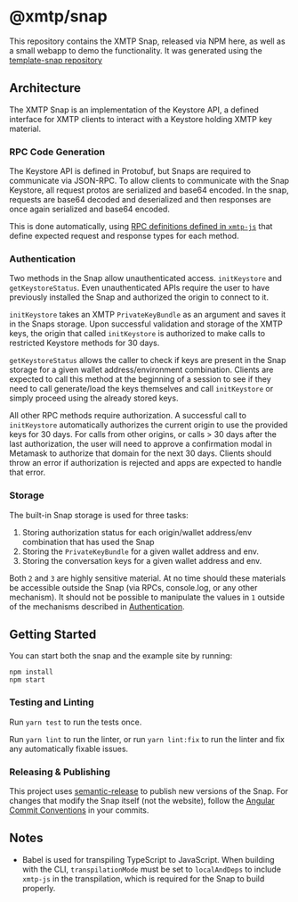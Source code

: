 # @xmtp/snap

This repository contains the XMTP Snap, released via NPM here, as well as a small webapp to demo the functionality. It was generated using the [template-snap repository](https://github.com/MetaMask/template-snap-monorepo/generate)

## Architecture

The XMTP Snap is an implementation of the Keystore API, a defined interface for XMTP clients to interact with a Keystore holding XMTP key material.

### RPC Code Generation

The Keystore API is defined in Protobuf, but Snaps are required to communicate via JSON-RPC. To allow clients to communicate with the Snap Keystore, all request protos are serialized and base64 encoded. In the snap, requests are base64 decoded and deserialized and then responses are once again serialized and base64 encoded.

This is done automatically, using [RPC definitions defined in `xmtp-js`](https://github.com/xmtp/xmtp-js/blob/snap/src/keystore/rpcDefinitions.ts) that define expected request and response types for each method.

### Authentication

Two methods in the Snap allow unauthenticated access. `initKeystore` and `getKeystoreStatus`. Even unauthenticated APIs require the user to have previously installed the Snap and authorized the origin to connect to it.

`initKeystore` takes an XMTP `PrivateKeyBundle` as an argument and saves it in the Snaps storage. Upon successful validation and storage of the XMTP keys, the origin that called `initKeystore` is authorized to make calls to restricted Keystore methods for 30 days.

`getKeystoreStatus` allows the caller to check if keys are present in the Snap storage for a given wallet address/environment combination. Clients are expected to call this method at the beginning of a session to see if they need to call generate/load the keys themselves and call `initKeystore` or simply proceed using the already stored keys.

All other RPC methods require authorization. A successful call to `initKeystore` automatically authorizes the current origin to use the provided keys for 30 days. For calls from other origins, or calls > 30 days after the last authorization, the user will need to approve a confirmation modal in Metamask to authorize that domain for the next 30 days. Clients should throw an error if authorization is rejected and apps are expected to handle that error.

### Storage

The built-in Snap storage is used for three tasks:

1. Storing authorization status for each origin/wallet address/env combination that has used the Snap
2. Storing the `PrivateKeyBundle` for a given wallet address and env.
3. Storing the conversation keys for a given wallet address and env.

Both `2` and `3` are highly sensitive material. At no time should these materials be accessible outside the Snap (via RPCs, console.log, or any other mechanism). It should not be possible to manipulate the values in `1` outside of the mechanisms described in [Authentication](#authentication).

## Getting Started

You can start both the snap and the example site by running:

```shell
npm install
npm start
```

### Testing and Linting

Run `yarn test` to run the tests once.

Run `yarn lint` to run the linter, or run `yarn lint:fix` to run the linter and fix any automatically fixable issues.

### Releasing & Publishing

This project uses [semantic-release](https://semantic-release.gitbook.io/semantic-release/v/beta/) to publish new versions of the Snap. For changes that modify the Snap itself (not the website), follow the [Angular Commit Conventions](https://github.com/angular/angular/blob/main/CONTRIBUTING.md#-commit-message-format) in your commits.

## Notes

- Babel is used for transpiling TypeScript to JavaScript. When building with the CLI,
  `transpilationMode` must be set to `localAndDeps` to include `xmtp-js` in the transpilation, which is required for the Snap to build properly.
